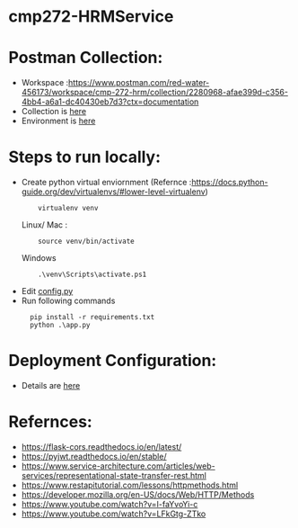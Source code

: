 # cmp272-HRMService

# Postman Collection:
- Workspace :https://www.postman.com/red-water-456173/workspace/cmp-272-hrm/collection/2280968-afae399d-c356-4bb4-a6a1-dc40430eb7d3?ctx=documentation
- Collection is [here](PostmanCollections/cmpe272-HRM.postman_collection.json)
- Environment is [here](PostmanCollections/cmpe-272.postman_environment.json)

# Steps to run locally:
- Create python virtual enviornment (Refernce :https://docs.python-guide.org/dev/virtualenvs/#lower-level-virtualenv)
    ```
        virtualenv venv        
    ```
    Linux/ Mac :
    ```
        source venv/bin/activate
    ```
    Windows
    ```
        .\venv\Scripts\activate.ps1        
    ```
- Edit [config.py](config.py)
- Run following commands
    ```
      pip install -r requirements.txt
      python .\app.py   
     ```


# Deployment Configuration:
- Details are [here](https://docs.google.com/document/d/1rudOWRCKl515L047nCUdlOZ_eukf_gM3JPL9ATwCunI/edit)

# Refernces:

- https://flask-cors.readthedocs.io/en/latest/
- https://pyjwt.readthedocs.io/en/stable/
- https://www.service-architecture.com/articles/web-services/representational-state-transfer-rest.html
- https://www.restapitutorial.com/lessons/httpmethods.html
- https://developer.mozilla.org/en-US/docs/Web/HTTP/Methods
- https://www.youtube.com/watch?v=I-faYvoYi-c
- https://www.youtube.com/watch?v=LFkGtg-ZTko
